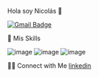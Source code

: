 Hola soy Nicolás 👋

<a href="mailto:bonifacenicolas@gmail.com"><img src="https://camo.githubusercontent.com/7583d8166002a21b558156ed6a7e3e62e1721666e9fac45394e98b09eabe2161/68747470733a2f2f696d672e736869656c64732e696f2f62616467652f2d676d61696c2d6331343433383f7374796c653d666f722d7468652d6261646765266c6f676f3d476d61696c266c6f676f436f6c6f723d666666666666" alt="Gmail Badge" data-canonical-src="https://img.shields.io/badge/-gmail-c14438?style=for-the-badge&amp;logo=Gmail&amp;logoColor=ffffff" style="max-width: 100%;"></a>


💼  Mis Skills 

![image](https://github.com/user-attachments/assets/440d7b1e-ffc4-4dc0-9b51-2cd156044b90)
![image](https://github.com/user-attachments/assets/04d9853d-a4aa-4560-998f-97880db86832)
![image](https://github.com/user-attachments/assets/e4204f11-2ae9-4a8c-996f-24b49370c2f0)




🤝🏻  Connect with Me
[linkedin](https://www.linkedin.com/in/nicolas-boniface-10b083112/)







<!--
**Nicobonigit/Nicobonigit** is a ✨ _special_ ✨ repository because its `README.md` (this file) appears on your GitHub profile.

Here are some ideas to get you started:

- 🔭 I’m currently working on ...
- 🌱 I’m currently learning ...
- 👯 I’m looking to collaborate on ...
- 🤔 I’m looking for help with ...
- 💬 Ask me about ...
- 📫 How to reach me: ...
- 😄 Pronouns: ...
- ⚡ Fun fact: ...
-->
